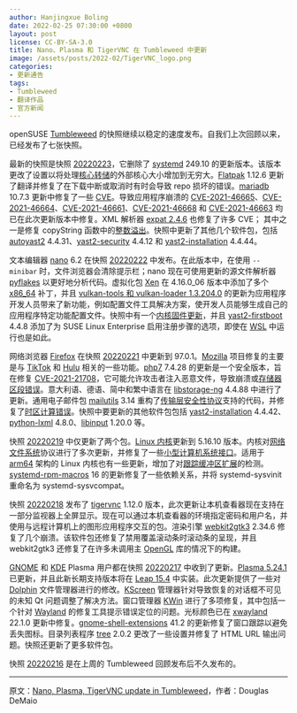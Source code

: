```yaml
---
author: Hanjingxue Boling
date: 2022-02-25 07:30:00 +0800
layout: post
license: CC-BY-SA-3.0
title: Nano、Plasma 和 TigerVNC 在 Tumbleweed 中更新
image: /assets/posts/2022-02/TigerVNC_logo.png
categories:
- 更新通告
tags:
- Tumbleweed
- 翻译作品
- 官方新闻
---
```


openSUSE [Tumbleweed](https://get.opensuse.org/tumbleweed/) 的快照继续以稳定的速度发布。自我们上次回顾以来，已经发布了七张快照。

最新的快照是快照 [20220223](https://lists.opensuse.org/archives/list/factory@lists.opensuse.org/thread/AFUN6FXOL7NMHDYJN2RFAPJPUQ5HL2AU/)，它删除了 [systemd](https://freedesktop.org/wiki/Software/systemd/) 249.10 的更新版本。该版本更改了设置以将处理[核心转储](https://en.wikipedia.org/wiki/Core_dump)的外部核心大小增加到无穷大。[Flatpak](https://flatpak.org/) 1.12.6 更新了翻译并修复了在下载中断或取消时有时会导致 repo 损坏的错误。[mariadb](https://mariadb.org/) 10.7.3 更新中修复了一些 [CVE](https://en.wikipedia.org/wiki/Common_Vulnerabilities_and_Exposures)。导致应用程序崩溃的 [CVE-2021-46665](https://cve.mitre.org/cgi-bin/cvename.cgi?name=CVE-2021-46665)、[CVE-2021-46664](https://cve.mitre.org/cgi-bin/cvename.cgi?name=CVE-2021-46664)、[CVE-2021-46661](https://cve.mitre.org/cgi-bin/cvename.cgi?name=CVE-2021-46661)、[CVE-2021-46668](https://cve.mitre.org/cgi-bin/cvename.cgi?name=CVE-2021-46668) 和 [CVE-2021-46663](https://cve.mitre.org/cgi-bin/cvename.cgi?name=CVE-2021-46663) 均已在此次更新版本中修复。XML 解析器 [expat 2.4.6](https://github.com/libexpat/libexpat/blob/R_2_4_6/expat/Changes) 也修复了许多 CVE； 其中之一是修复 copyString 函数中的[整数溢出](https://en.wikipedia.org/wiki/Integer_overflow)。快照中更新了其他几个软件包，包括 [autoyast2](https://github.com/yast/yast-autoinstallation) 4.4.31、[yast2-security](https://github.com/yast/yast-security) 4.4.12 和 [yast2-installation](https://github.com/yast/yast-installation) 4.4.44。

文本编辑器 [nano](https://www.nano-editor.org/) 6.2 在快照 [20220222](https://lists.opensuse.org/archives/list/factory@lists.opensuse.org/thread/JVTMD32S2GAWBWTLD6QOJWWVYRUUXFDU/) 中发布。在此版本中，在使用 `--minibar` 时，文件浏览器会清除提示栏；nano 现在可使用更新的源文件解析器 [pyflakes](https://pypi.org/project/pyflakes/) 以更好地分析代码。虚拟化包 [Xen](https://xenproject.org/) 在 4.16.0_06 版本中添加了多个 [x86_64](https://en.wikipedia.org/wiki/X86-64) 补丁，并且 [vulkan-tools 和 vulkan-loader 1.3.204.0](https://vulkan.lunarg.com/doc/sdk/1.3.204.0/linux/release_notes.html) 的更新为应用程序开发人员带来了新功能，例如配置文件工具解决方案，使开发人员能够生成自己的应用程序特定功能配置文件。快照中有一个[内核固件更新](https://www.kernel.org/)，并且 [yast2-firstboot](https://github.com/yast/yast-firstboot) 4.4.8 添加了为 SUSE Linux Enterprise 启用注册步骤的选项，即使在 [WSL](https://en.wikipedia.org/wiki/Windows_Subsystem_for_Linux) 中运行也是如此。

网络浏览器 [Firefox](https://www.mozilla.org/) 在快照 [20220221](https://lists.opensuse.org/archives/list/factory@lists.opensuse.org/thread/6RZIW2EMYE3VGFX2UGFI7TA6G7UIOSIN/) 中更新到 97.0.1。[Mozilla](https://www.mozilla.org/) 项目修复的主要是与 [TikTok](https://www.tiktok.com/en/) 和 [Hulu](https://www.hulu.com/) 相关的一些功能。[php7](https://www.php.net/) 7.4.28 的更新是一个安全版本，旨在修复 [CVE-2021-21708](https://security-tracker.debian.org/tracker/CVE-2021-21708)，它可能允许攻击者注入恶意文件，导致崩溃或[存储器区段错误](https://en.wikipedia.org/wiki/Segmentation_fault)。意大利语、德语、简中和繁中语言在 [libstorage-ng](https://github.com/openSUSE/libstorage-ng) 4.4.88 中进行了更新。通用电子邮件包 [mailutils](https://mailutils.org/) 3.14 重构了[传输层安全性协议](https://en.wikipedia.org/wiki/Transport_Layer_Security)支持的代码，并修复了[时区计算错误](https://savannah.gnu.org/bugs/?61239)。快照中要更新的其他软件包包括 [yast2-installation](https://github.com/yast/yast-installation) 4.4.42、[python-lxml](https://pypi.org/project/lxml/) 4.8.0、[libinput](https://gitlab.freedesktop.org/libinput/libinput/-/releases/1.20.0) 1.20.0 等。

快照 [20220219](https://lists.opensuse.org/archives/list/factory@lists.opensuse.org/thread/H7ZVNPCYA4JTNXQBPFDBDOM3G7A5KPG6/) 中仅更新了两个包。[Linux 内核](https://www.kernel.org/)更新到 5.16.10 版本。内核对[网络文件系统](https://en.wikipedia.org/wiki/Network_File_System)协议进行了多次更新，并修复了一些[小型计算机系统接口](https://en.wikipedia.org/wiki/SCSI)。适用于 [arm64](https://en.wikipedia.org/wiki/AArch64) 架构的 Linux 内核也有一些更新，增加了对[跟踪缓冲区扩展](https://www.kernel.org/doc/html/latest/trace/coresight/coresight-trbe.html)的检测。[systemd-rpm-macros](https://pkgs.org/download/systemd-rpm-macros) 16 的更新修复了一些依赖关系，并将 systemd-sysvinit 重命名为 systemd-sysvcompat。

快照 [20220218](https://lists.opensuse.org/archives/list/factory@lists.opensuse.org/thread/2JD7MTZMAQ63O6O3YIPHZHRGDNGCXGDG/) 发布了 [tigervnc](https://tigervnc.org/) 1.12.0 版本，此次更新让本机查看器现在支持在一部分监视器上全屏显示。现在可以通过本机查看器的环境指定密码和用户名，并使用与远程计算机上的图形应用程序交互的包。渲染引擎 [webkit2gtk3](https://webkitgtk.org/) 2.34.6 修复了几个崩溃。该软件包还修复了禁用覆盖滚动条时滚动条的呈现，并且 webkit2gtk3 还修复了在许多未调用主 [OpenGL](https://www.opengl.org//) 库的情况下的构建。

[GNOME](https://www.gnome.org/) 和 [KDE](https://kde.org/) Plasma 用户都在快照 [20220217](https://lists.opensuse.org/archives/list/factory@lists.opensuse.org/thread/FG43JAADJ57QO637MOM372Y3S4KID42E/) 中收到了更新。[Plasma 5.24.1](https://kde.org/announcements/plasma/5/5.24.1/) 已更新，并且此新长期支持版本将在 [Leap 15.4](https://get.opensuse.org/) 中实装。此次更新提供了一些对 [Dolphin](https://apps.kde.org/dolphin/) 文件管理器进行的修改。[KScreen](https://github.com/KDE/kscreen) 管理器针对导致恢复的对话框不可见的未知 Qt 问题调整了解决方法。窗口管理器 [KWin](https://invent.kde.org/plasma/kwin) 进行了多项修复，其中包括一个针对 [Wayland](https://wayland.freedesktop.org/) 的修复工具提示错误定位的问题。光标颜色已在 [xwayland](https://wayland.freedesktop.org/) 22.1.0 更新中修复。[gnome-shell-extensions](https://extensions.gnome.org/) 41.2 的更新修复了窗口跟踪以避免丢失图标。目录列表程序 [tree](http://mama.indstate.edu/users/ice/tree/) 2.0.2 更改了一些设置并修复了 HTML URL 输出问题。快照还更新了更多软件包。

快照 [20220216](https://rsync.opensuse.org/tumbleweed/iso/Changes.20220216.txt?fbclid=IwAR0QJ7qOnL8dXddIxU0n0WO6lGBIvB1q1ITO9uN-BJGCI9jy34F_mLanfeU) 是在上周的 Tumbleweed 回顾发布后不久发布的。

------

原文：[Nano, Plasma, TigerVNC update in Tumbleweed](https://news.opensuse.org/2022/02/25/nano-plasma-tigervnc-up-in-tw/)，作者：Douglas DeMaio